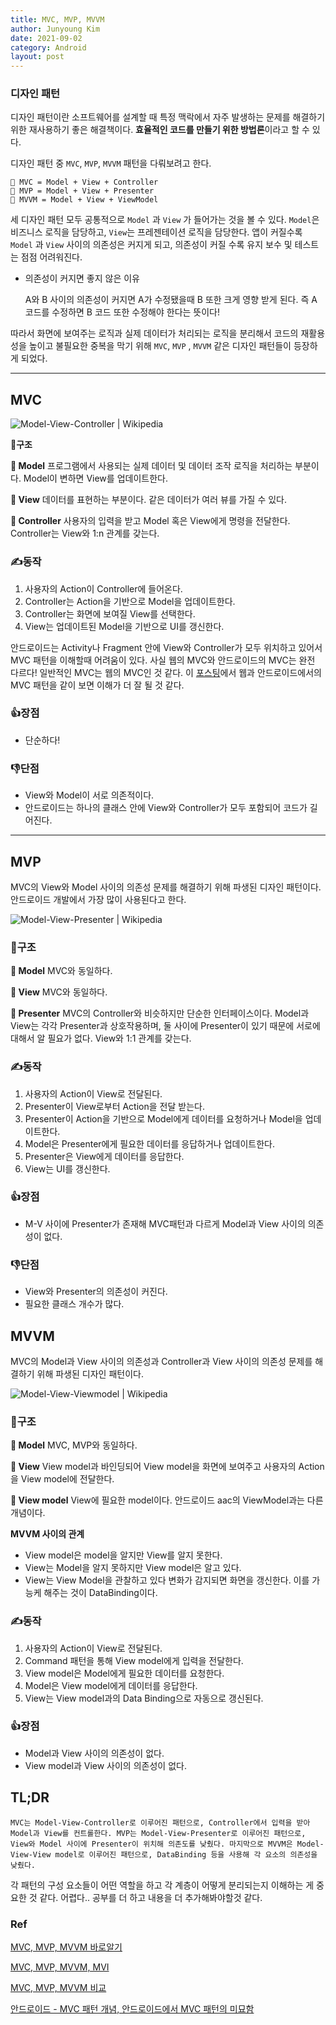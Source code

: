 ```yaml
---
title: MVC, MVP, MVVM
author: Junyoung Kim
date: 2021-09-02
category: Android
layout: post
---
```




### 디자인 패턴

디자인 패턴이란 소프트웨어를 설계할 때 특정 맥락에서 자주 발생하는 문제를 해결하기 위한 재사용하기 좋은 해결책이다. **효율적인 코드를 만들기 위한 방법론**이라고 할 수 있다.

디자인 패턴 중 `MVC`, `MVP`, `MVVM` 패턴을 다뤄보려고 한다.

```
📌 MVC = Model + View + Controller
📌 MVP = Model + View + Presenter
📌 MVVM = Model + View + ViewModel
```

세 디자인 패턴 모두 공통적으로 `Model` 과 `View` 가 들어가는 것을 볼 수 있다. `Model`은 비즈니스 로직을 담당하고, `View`는 프레젠테이션 로직을 담당한다. 앱이 커질수록 `Model` 과 `View` 사이의 의존성은 커지게 되고, 의존성이 커질 수록 유지 보수 및 테스트는 점점 어려워진다.

-   의존성이 커지면 좋지 않은 이유
    
    A와 B 사이의 의존성이 커지면 A가 수정됐을때 B 또한 크게 영향 받게 된다. 즉 A 코드를 수정하면 B 코드 또한 수정해야 한다는 뜻이다!
    

따라서 화면에 보여주는 로직과 실제 데이터가 처리되는 로직을 분리해서 코드의 재활용성을 높이고 불필요한 중복을 막기 위해 `MVC`, `MVP` , `MVVM` 같은 디자인 패턴들이 등장하게 되었다.

----------

## MVC

![Model-View-Controller | Wikipedia](https://upload.wikimedia.org/wikipedia/commons/thumb/a/a0/MVC-Process.svg/200px-MVC-Process.svg.png)

**👊구조**

**📌 Model**
프로그램에서 사용되는 실제 데이터 및 데이터 조작 로직을 처리하는 부분이다. Model이 변하면 View를 업데이트한다.

**📌 View**
데이터를 표현하는 부분이다. 같은 데이터가 여러 뷰를 가질 수 있다.

**📌 Controller**
사용자의 입력을 받고 Model 혹은 View에게 명령을 전달한다. Controller는 View와 1:n 관계를 갖는다.

### ✍동작
1. 사용자의 Action이 Controller에 들어온다.
2. Controller는 Action을 기반으로 Model을 업데이트한다.
3. Controller는 화면에 보여질 View를 선택한다.
4. View는 업데이트된 Model을 기반으로 UI를 갱신한다.

안드로이드는 Activity나 Fragment 안에 View와 Controller가 모두 위치하고 있어서 MVC 패턴을 이해할때 어려움이 있다. 사실 웹의 MVC와 안드로이드의 MVC는 완전 다르다! 일반적인 MVC는 웹의 MVC인 것 같다. 이 [포스팅](https://awesometic.tistory.com/18)에서 웹과 안드로이드에서의 MVC 패턴을 같이 보면 이해가 더 잘 될 것 같다.

### 👍장점
- 단순하다!

### 👎단점
- View와 Model이 서로 의존적이다.
- 안드로이드는 하나의 클래스 안에 View와 Controller가 모두 포함되어 코드가 길어진다.

---


## MVP
MVC의 View와 Model 사이의 의존성 문제를 해결하기 위해 파생된 디자인 패턴이다. 안드로이드 개발에서 가장 많이 사용된다고 한다.

![Model-View-Presenter | Wikipedia](https://upload.wikimedia.org/wikipedia/commons/thumb/d/dc/Model_View_Presenter_GUI_Design_Pattern.png/220px-Model_View_Presenter_GUI_Design_Pattern.png)

### 👊구조

**📌 Model**
MVC와 동일하다.

**📌 View**
MVC와 동일하다.

**📌 Presenter**
MVC의 Controller와 비슷하지만 단순한 인터페이스이다. Model과 View는 각각 Presenter과 상호작용하며, 둘 사이에 Presenter이 있기 때문에 서로에 대해서 알 필요가 없다. View와 1:1 관계를 갖는다.

### ✍동작
1. 사용자의 Action이 View로 전달된다.
2. Presenter이 View로부터 Action을 전달 받는다.
3. Presenter이 Action을 기반으로 Model에게 데이터를 요청하거나 Model을 업데이트한다.
4. Model은 Presenter에게 필요한 데이터를 응답하거나 업데이트한다.
5. Presenter은 View에게 데이터를 응답한다.
6. View는 UI를 갱신한다.



### 👍장점
- M-V 사이에 Presenter가 존재해 MVC패턴과 다르게 Model과 View 사이의 의존성이 없다.

### 👎단점
- View와 Presenter의 의존성이 커진다.
- 필요한 클래스 개수가 많다.


## MVVM
MVC의 Model과 View 사이의 의존성과 Controller과 View 사이의 의존성 문제를 해결하기 위해 파생된 디자인 패턴이다. 

![Model-View-Viewmodel | Wikipedia](https://upload.wikimedia.org/wikipedia/commons/thumb/8/87/MVVMPattern.png/500px-MVVMPattern.png)

### 👊구조

**📌 Model**
MVC, MVP와 동일하다.

**📌 View**
View model과 바인딩되어 View model을 화면에 보여주고 사용자의 Action을 View model에 전달한다. 

**📌 View model**
View에 필요한 model이다. 안드로이드 aac의 ViewModel과는 다른 개념이다.

**MVVM 사이의 관계**
- View model은 model을 알지만 View를 알지 못한다.
- View는 Model을 알지 못하지만 View model은 알고 있다.
- View는 View Model을 관찰하고 있다 변화가 감지되면 화면을 갱신한다. 이를 가능케 해주는 것이 DataBinding이다.

### ✍동작
1. 사용자의 Action이 View로 전달된다.
2. Command 패턴을 통해 View model에게 입력을 전달한다.
3. View model은 Model에게 필요한 데이터를 요청한다.
4. Model은 View model에게 데이터를 응답한다.
5. View는 View model과의 Data Binding으로 자동으로 갱신된다.



### 👍장점
- Model과 View 사이의 의존성이 없다.
- View model과 View 사이의 의존성이 없다.


## TL;DR
```
MVC는 Model-View-Controller로 이루어진 패턴으로, Controller에서 입력을 받아 Model과 View를 컨트롤한다. MVP는 Model-View-Presenter로 이루어진 패턴으로, View와 Model 사이에 Presenter이 위치해 의존도를 낮췄다. 마지막으로 MVVM은 Model-View-View model로 이루어진 패턴으로, DataBinding 등을 사용해 각 요소의 의존성을 낮췄다.
```

각 패턴의 구성 요소들이 어떤 역할을 하고 각 계층이 어떻게 분리되는지 이해하는 게 중요한 것 같다. 어렵다.. 공부를 더 하고 내용을 더 추가해봐야할것 같다.

### Ref
[MVC, MVP, MVVM 바로알기](https://62che.com/blog/architecture/mvc-mvp-mvvm-%EB%B0%94%EB%A1%9C%EC%95%8C%EA%B8%B0.html#mvvm)

[MVC, MVP, MVVM, MVI](https://brunch.co.kr/@oemilk/113)

[MVC, MVP, MVVM 비교](https://magi82.github.io/android-mvc-mvp-mvvm/)

[안드로이드 - MVC 패턴 개념, 안드로이드에서 MVC 패턴의 미묘함](https://awesometic.tistory.com/18)